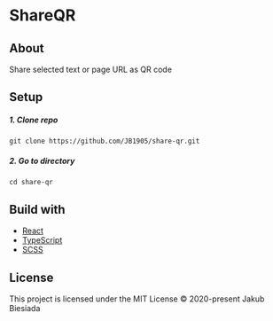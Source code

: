 # ShareQR

## About
Share selected text or page URL as QR code

## Setup
##### 1. Clone repo
```
git clone https://github.com/JB1905/share-qr.git
```

##### 2. Go to directory
```
cd share-qr
```

## Build with
- [React](https://reactjs.org/)
- [TypeScript](https://www.typescriptlang.org/)
- [SCSS](https://sass-lang.com/)

## License
This project is licensed under the MIT License © 2020-present Jakub Biesiada
